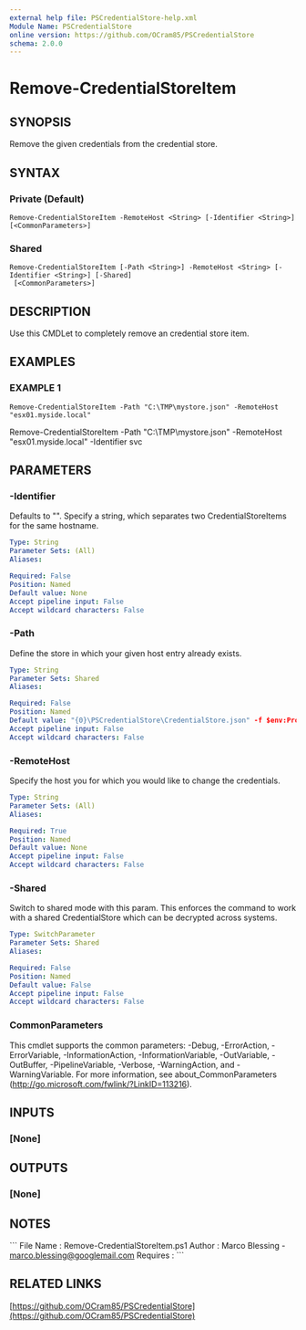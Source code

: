 ```yaml
---
external help file: PSCredentialStore-help.xml
Module Name: PSCredentialStore
online version: https://github.com/OCram85/PSCredentialStore
schema: 2.0.0
---
```


# Remove-CredentialStoreItem

## SYNOPSIS
Remove the given credentials from the credential store.

## SYNTAX

### Private (Default)
```
Remove-CredentialStoreItem -RemoteHost <String> [-Identifier <String>] [<CommonParameters>]
```

### Shared
```
Remove-CredentialStoreItem [-Path <String>] -RemoteHost <String> [-Identifier <String>] [-Shared]
 [<CommonParameters>]
```

## DESCRIPTION
Use this CMDLet to completely remove an credential store item.

## EXAMPLES

### EXAMPLE 1
```
Remove-CredentialStoreItem -Path "C:\TMP\mystore.json" -RemoteHost "esx01.myside.local"
```

Remove-CredentialStoreItem -Path "C:\TMP\mystore.json" -RemoteHost "esx01.myside.local" -Identifier svc

## PARAMETERS

### -Identifier
Defaults to "".
Specify a string, which separates two CredentialStoreItems for the
same hostname.

```yaml
Type: String
Parameter Sets: (All)
Aliases:

Required: False
Position: Named
Default value: None
Accept pipeline input: False
Accept wildcard characters: False
```

### -Path
Define the store in which your given host entry already exists.

```yaml
Type: String
Parameter Sets: Shared
Aliases:

Required: False
Position: Named
Default value: "{0}\PSCredentialStore\CredentialStore.json" -f $env:ProgramData
Accept pipeline input: False
Accept wildcard characters: False
```

### -RemoteHost
Specify the host you for which you would like to change the credentials.

```yaml
Type: String
Parameter Sets: (All)
Aliases:

Required: True
Position: Named
Default value: None
Accept pipeline input: False
Accept wildcard characters: False
```

### -Shared
Switch to shared mode with this param.
This enforces the command to work with a shared CredentialStore which
can be decrypted across systems.

```yaml
Type: SwitchParameter
Parameter Sets: Shared
Aliases:

Required: False
Position: Named
Default value: False
Accept pipeline input: False
Accept wildcard characters: False
```

### CommonParameters
This cmdlet supports the common parameters: -Debug, -ErrorAction, -ErrorVariable, -InformationAction, -InformationVariable, -OutVariable, -OutBuffer, -PipelineVariable, -Verbose, -WarningAction, and -WarningVariable. For more information, see about_CommonParameters (http://go.microsoft.com/fwlink/?LinkID=113216).

## INPUTS

### [None]

## OUTPUTS

### [None]

## NOTES
\`\`\`
File Name   : Remove-CredentialStoreItem.ps1
Author      : Marco Blessing - marco.blessing@googlemail.com
Requires    :
\`\`\`

## RELATED LINKS

[https://github.com/OCram85/PSCredentialStore](https://github.com/OCram85/PSCredentialStore)

